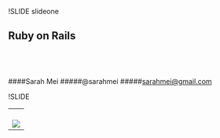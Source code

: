 !SLIDE slideone

## Ruby on Rails
## &nbsp;
####Sarah Mei
#####@sarahmei
#####sarahmei@gmail.com

!SLIDE

<table height="100%">
<tr>
<td valign="top">
&nbsp;<br/>
<img src="img/looksmart.gif">
</td>
</tr>
</table>

!SLIDE

<table height="100%">
<tr>
<td valign="top">
&nbsp;<br/>
<img src="img/looksmart.gif"><br/>
<img src="img/rails_logo.jpg" height="250">
</td>
</tr>
</table>

!SLIDE

<table height="100%">
<tr>
<td valign="top">
&nbsp;<br/>
<img src="img/looksmart.gif"><br/>
<img src="img/rails_logo.jpg" height="250"><br/>
<img src="img/duke.png" height="100">
<img src="img/javascript_dialog.png" height="100">
<img src="img/opengl.png" height="100"><br/>
<img src="img/c_plus_plus.jpg" height="100">
<img src="img/php_logo.jpg" height="100">
<H1>(etc.)</H1>
</td>
</tr>
</table>

!SLIDE chibis

!SLIDE ucsd

!SLIDE calspaceprequel

!SLIDE calspace

!SLIDE mosaic

!SLIDE astrocam

!SLIDE brazil

!SLIDE webappdiagram

!SLIDE

<table width="100%">
<tr>
<td align="center">
<img src="img/ruby-logo.jpg" width="250">
</td>
<td align="center">
<img src="img/rails_logo.jpg">
</td>
</tr>
<tr>
<td>&nbsp;</td>
<td>&nbsp;</td>
</tr>
</table>
# &nbsp;
# &nbsp;
# &nbsp;

!SLIDE

<table width="100%">
<tr>
<td align="center">
<img src="img/ruby-logo.jpg" width="250">
</td>
<td align="center">
<img src="img/rails_logo.jpg">
</td>
</tr>
<tr>
<td align="center">
<span class="big-text">Language</span>
</td>
<td align="center">
<span class="big-text">Framework</span>
</td>
</tr>
</table>
# &nbsp;
# &nbsp;

!SLIDE

<code>puts "Hello, world!"</code>

!SLIDE

<b><pre><code><font size="6">
class HelloWorldApp {
 public static void main(String[] args) {
  System.out.println("Hello, world!");
 }
}
</font></code></pre></b>

!SLIDE

<table width="100%">
<tr>
<td align="center">
<img src="img/ruby-logo.jpg" width="250">
</td>
<td align="center">
<img src="img/rails_logo.jpg">
</td>
</tr>
<tr>
<td align="center">
<span class="big-text">Language</span>
</td>
<td align="center">
<span class="big-text">Framework</span>
</td>
</tr>
</table>
# &nbsp;
# &nbsp;

!SLIDE

## Step 1:

<pre><code>
rails tweetbook
</code></pre>

!SLIDE

## Step 2: 

<pre><code>
cd tweetbook
ruby script/generate scaffold 
  status_update 
  name:string 
  status:text
rake db:migrate
</code></pre>

!SLIDE

## What does this get us?
# &nbsp;
* A status_updates table
* Basic HTML forms for status updates
* Everything's wired up!

!SLIDE

## Step 3:

<pre><code>
 ruby script/server
</code></pre>

!SLIDE newstatusupdate

!SLIDE

## CRUD

!SLIDE

* No @#$^* XML files to edit
* No configuration of any kind
* You can override any of the defaults

!SLIDE

# Why Rails?

!SLIDE

# Why not?

!SLIDE slideone

## Thank you!
## &nbsp;
#### Sarah Mei
##### @sarahmei
##### sarahmei@gmail.com
# &nbsp;

<div class="photo-credits">
Image credits: NASA/Johnson Space Center, NCSA/University of Illinois, David Heinemeier Hansson, Yukihiro Matsumoto, LookSmart, Sun Microsystems, Silicon Graphics, Bjarne Stroustroup, PHP Foundation, and Flickr users thisisbossi, holderbyphotography, and geekwithoutacause
</div>


